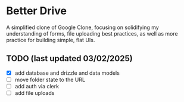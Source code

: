 # Better Drive

A simplified clone of Google Clone, focusing on solidifying my understanding of forms, file uploading best practices, as well as more practice for building simple, flat UIs.

## TODO (last updated 03/02/2025)
- [x] add database and drizzle and data models
- [ ] move folder state to the URL
- [ ] add auth via clerk
- [ ] add file uploads